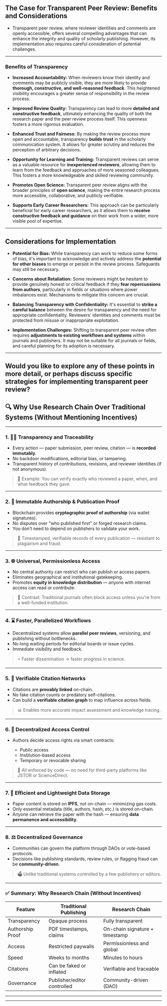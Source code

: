 ## The Case for Transparent Peer Review: Benefits and Considerations

- Transparent peer review, where reviewer identities and comments are openly accessible, offers several compelling advantages that can enhance the integrity and quality of scholarly publishing. However, its implementation also requires careful consideration of potential challenges.
---

### Benefits of Transparency

* **Increased Accountability:** When reviewers know their identity and comments may be publicly visible, they are more likely to provide **thorough, constructive, and well-reasoned feedback**. This heightened visibility encourages a greater sense of responsibility in the review process.

* **Improved Review Quality:** Transparency can lead to more **detailed and constructive feedback**, ultimately enhancing the quality of both the research paper and the peer review process itself. This openness fosters a more rigorous evaluation.

* **Enhanced Trust and Fairness:** By making the review process more open and accountable, transparency **builds trust** in the scholarly communication system. It allows for greater scrutiny and reduces the perception of arbitrary decisions.

* **Opportunity for Learning and Training:** Transparent reviews can serve as a valuable resource for **inexperienced reviewers**, allowing them to learn from the feedback and approaches of more seasoned colleagues. This fosters a more knowledgeable and skilled reviewing community.

* **Promotes Open Science:** Transparent peer review aligns with the broader principles of **open science**, making the entire research process more accessible, collaborative, and publicly verifiable.

* **Supports Early Career Researchers:** This approach can be particularly beneficial for early career researchers, as it allows them to **receive constructive feedback and guidance** on their work from a wider, more visible pool of expertise.
---
## **Considerations for Implementation**

* **Potential for Bias:** While transparency can work to reduce some forms of bias, it's important to acknowledge and actively address the **potential for other biases** to emerge or persist in the review process. Safeguards may still be necessary.

* **Concerns about Retaliation:** Some reviewers might be hesitant to provide genuinely honest or critical feedback if they **fear repercussions from authors**, particularly in fields or situations where power imbalances exist. Mechanisms to mitigate this concern are crucial.

* **Balancing Transparency with Confidentiality:** It's essential to **strike a careful balance** between the desire for transparency and the need for appropriate confidentiality. Reviewers' identities and comments must be protected from misuse or inappropriate exploitation.

* **Implementation Challenges:** Shifting to transparent peer review often requires **adjustments to existing workflows and systems** within journals and publishers. It may not be suitable for all journals or fields, and careful planning for its adoption is necessary.

---
Would you like to explore any of these points in more detail, or perhaps discuss specific strategies for implementing transparent peer review?
---

## 🔍 Why Use Research Chain Over Traditional Systems (Without Mentioning Incentives)

---

### 1. 🕵️‍♂️ **Transparency and Traceability**

* Every action — paper submission, peer review, citation — is **recorded immutably**.
* No backdoor modifications, editorial bias, or tampering.
* Transparent history of contributions, revisions, and reviewer identities (if not anonymous).

> 🔄 Example: You can verify exactly who reviewed a paper, when, and what feedback they gave.

---

### 2. 📜 **Immutable Authorship & Publication Proof**

* Blockchain provides **cryptographic proof of authorship** (via wallet signatures).
* No disputes over "who published first" or forged research claims.
* You don’t need to depend on publishers to validate your work.

> 🧾 Timestamped, verifiable records of every publication — resistant to plagiarism and fraud.

---

### 3. 🌐 **Universal, Permissionless Access**

* No central authority can restrict who can publish or access papers.
* Eliminates geographical and institutional gatekeeping.
* Promotes **equity in knowledge distribution** — anyone with internet access can read or contribute.

> 🛑 Contrast: Traditional journals often block access unless you're from a well-funded institution.

---

### 4. ⌛ **Faster, Parallelized Workflows**

* Decentralized systems allow **parallel peer reviews**, versioning, and publishing without bottlenecks.
* No long waiting periods for editorial boards or issue cycles.
* Immediate visibility and feedback.

> ⚡️ Faster dissemination → faster progress in science.

---

### 5. 🧠 **Verifiable Citation Networks**

* Citations are **provably linked** on-chain.
* No fake citation counts or predatory self-citations.
* Can build a **verifiable citation graph** to map influence across fields.

> 📊 Enables more accurate impact assessment and knowledge tracing.

---

### 6. 🔐 **Decentralized Access Control**

* Authors decide access rights via smart contracts:

  * Public access
  * Institution-based access
  * Temporary or revocable sharing

> 📁 All enforced by code — no need for third-party platforms like JSTOR or ScienceDirect.

---

### 7. 📂 **Efficient and Lightweight Data Storage**

* Paper content is stored on **IPFS**, not on-chain — minimizing gas costs.
* Only essential metadata (title, authors, hash, etc.) is stored on-chain.
* Anyone can retrieve the paper with the hash — ensuring **data permanence and accessibility**.

---

### 8. ⚖️ **Decentralized Governance**

* Communities can govern the platform through DAOs or vote-based protocols.
* Decisions like publishing standards, review rules, or flagging fraud can be **community-driven**.

> 🗳 Unlike traditional systems controlled by a few publishers or editors.

---

### ✅ Summary: Why Research Chain (Without Incentives)

| Feature          | Traditional Publishing      | Research Chain                 |
| ---------------- | --------------------------- | ------------------------------ |
| Transparency     | Opaque process              | Fully transparent              |
| Authorship Proof | PDF timestamps, claims      | On-chain signature + timestamp |
| Access           | Restricted paywalls         | Permissionless and global      |
| Speed            | Weeks to months             | Minutes to hours               |
| Citations        | Can be faked or inflated    | Verifiable and traceable       |
| Governance       | Publisher/editor controlled | Community-driven (DAO)         |

---


---
